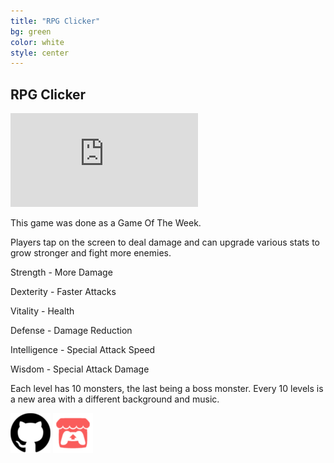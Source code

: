 ```yaml
---
title: "RPG Clicker"
bg: green
color: white
style: center
---
```


## RPG Clicker

<div class="icontain">
    <iframe class="embedded" src="https://www.youtube.com/embed/UFiXQo6J0sU" frameborder="0" allow="accelerometer; autoplay; encrypted-media; gyroscope; picture-in-picture" allowfullscreen>
    </iframe>
</div>

This game was done as a Game Of The Week.

Players tap on the screen to deal damage and can upgrade various stats  to  grow stronger and fight more enemies.

Strength - More Damage

Dexterity - Faster Attacks

Vitality - Health

Defense - Damage Reduction

Intelligence - Special Attack Speed

Wisdom - Special Attack Damage

Each level has 10 monsters, the last being a boss monster. Every 10 levels is a new area with a different background and music.

[![](img/Github_Icon_64.png)](https://github.com/JoshuaKey/RPG-Clicker)
[![](img/Itch_Io_Icon_64.png)](https://joshuakey.itch.io/rpg-clicker)